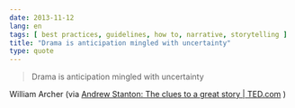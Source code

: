 ```yaml
---
date: 2013-11-12
lang: en
tags: [ best practices, guidelines, how to, narrative, storytelling ]
title: "Drama is anticipation mingled with uncertainty"
type: quote
---
```


> Drama is anticipation mingled with uncertainty

William Archer (via [Andrew Stanton: The clues to a great story  | 
TED.com](http://www.ted.com/talks/andrew_stanton_the_clues_to_a_great_story.html)
)

